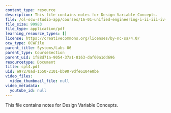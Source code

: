 ```yaml
---
content_type: resource
description: This file contains notes for Design Variable Concepts.
file: /ol-ocw-studio-app/courses/16-01-unified-engineering-i-ii-iii-iv-fall-2005-spring-2006/e97270ad15502101bb909dfe6104e0be_spl4.pdf
file_size: 99983
file_type: application/pdf
learning_resource_types: []
license: https://creativecommons.org/licenses/by-nc-sa/4.0/
ocw_type: OCWFile
parent_title: Systems/Labs 06
parent_type: CourseSection
parent_uid: 1f88d71a-9054-37a1-8163-daf60a1dd696
resourcetype: Document
title: spl4.pdf
uid: e97270ad-1550-2101-bb90-9dfe6104e0be
video_files:
  video_thumbnail_file: null
video_metadata:
  youtube_id: null
---
```

This file contains notes for Design Variable Concepts.